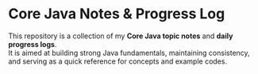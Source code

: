 
# Core Java Notes & Progress Log

This repository is a collection of my **Core Java topic notes** and **daily progress logs**.  
It is aimed at building strong Java fundamentals, maintaining consistency, and serving as a quick reference for concepts and example codes.
